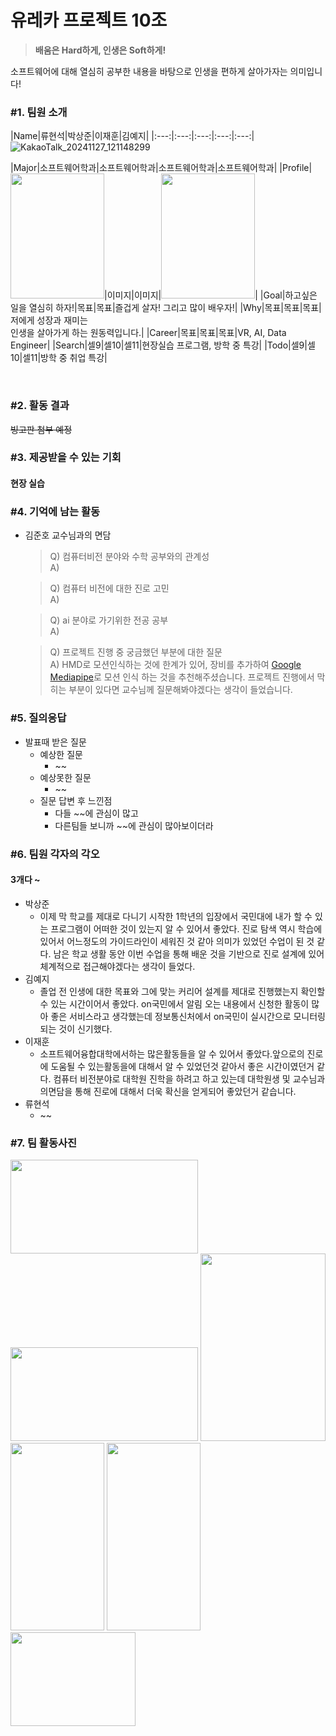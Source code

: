 # 유레카 프로젝트 10조

> **배움은 Hard하게, 인생은 Soft하게!**

소프트웨어에 대해 열심히 공부한 내용을 바탕으로 인생을 편하게 살아가자는 의미입니다!

### #1. 팀원 소개

|Name|류현석|박상준|이재훈|김예지|
|:---:|:---:|:---:|:---:|:---:|![KakaoTalk_20241127_121148299](https://github.com/user-attachments/assets/5820bc7a-2e37-4e32-8be8-25f84de1e3a9)

|Major|소프트웨어학과|소프트웨어학과|소프트웨어학과|소프트웨어학과|
|Profile|<img width="150px" height="200px" src="https://github.com/user-attachments/assets/5820bc7a-2e37-4e32-8be8-25f84de1e3a9">|이미지|이미지|<img width="150px" height="200px" src="https://github.com/user-attachments/assets/73ce1083-9743-43b5-b3b9-113f95fb5ba7">|
|Goal|하고싶은 일을 열심히 하자!|목표|목표|즐겁게 살자! 그리고 많이 배우자!|
|Why|목표|목표|목표|저에게 성장과 재미는<br>인생을 살아가게 하는 원동력입니다.|
|Career|목표|목표|목표|VR, AI, Data Engineer|
|Search|셀9|셀10|셀11|현장실습 프로그램, 방학 중 특강|
|Todo|셀9|셀10|셀11|방학 중 취업 특강|

<br>

### #2. 활동 결과

~~빙고판 첨부 예정~~

### #3. 제공받을 수 있는 기회
#### 현장 실습

### #4. 기억에 남는 활동
- 김준호 교수님과의 면담
    > Q) 컴퓨터비전 분야와 수학 공부와의 관계성<br>
    > A)

    > Q) 컴퓨터 비전에 대한 진로 고민<br>
    > A)

    > Q) ai 분야로 가기위한 전공 공부<br>
    > A)

    > Q) 프로젝트 진행 중 궁금했던 부분에 대한 질문<br>
    > A) HMD로 모션인식하는 것에 한계가 있어, 장비를 추가하여 [Google Mediapipe](https://ai.google.dev/edge/mediapipe/solutions/guide?hl=ko)로 모션 인식 하는 것을 추천해주셨습니다. 프로젝트 진행에서 막히는 부분이 있다면 교수님께 질문해봐야겠다는 생각이 들었습니다.

### #5. 질의응답
- 발표때 받은 질문
    - 예상한 질문
        - ~~
    - 예상못한 질문
        - ~~
    - 질문 답변 후 느낀점
        - 다들 ~~에 관심이 많고
        - 다른팀들 보니까 ~~에 관심이 많아보이더라

### #6. 팀원 각자의 각오
#### 3개다 ~
- 박상준
  - 이제 막 학교를 제대로 다니기 시작한 1학년의 입장에서 국민대에 내가 할 수 있는 프로그램이 어떠한 것이 있는지 알 수 있어서 좋았다. 진로 탐색 역시 학습에 있어서 어느정도의 가이드라인이 세워진 것 같아 의미가 있었던 수업이 된 것 같다. 남은 학교 생활 동안 이번 수업을 통해 배운 것을 기반으로 진로 설계에 있어 체계적으로 접근해야겠다는 생각이 들었다.
- 김예지
  - 졸업 전 인생에 대한 목표와 그에 맞는 커리어 설계를 제대로 진행했는지 확인할 수 있는 시간이어서 좋았다. on국민에서 알림 오는 내용에서 신청한 활동이 많아 좋은 서비스라고 생각했는데 정보통신처에서 on국민이 실시간으로 모니터링 되는 것이 신기했다.
- 이재훈
  - 소프트웨어융합대학에서하는 많은활동들을 알 수 있어서 좋았다.앞으로의 진로에 도움될 수 있는활동을에 대해서 알 수 있었던것 같아서 좋은 시간이였던거 같다. 컴퓨터 비전분야로 대학원 진학을 하려고 하고 있는데 대학원생 및 교수님과의면담을 통해 진로에 대해서 더욱 확신을 얻게되어 좋았던거 같습니다.
- 류현석
  - ~~

### #7. 팀 활동사진

<img width="300px" height="150px" src="https://github.com/user-attachments/assets/ee6fe8d2-94ad-40ff-8270-fad2b09f873c">
<img width="300px" height="150px" src="https://github.com/user-attachments/assets/75ed08b4-ac6a-4ed2-8a40-60eb76ba8b1b">
<img width="200px" height="300px" src="https://github.com/user-attachments/assets/4a0b4ffc-545b-402b-83e8-16cf250904ba">
<img width="150px" height="300px" src="https://github.com/user-attachments/assets/0ced5a79-c30a-4b43-9022-4ac873de1f50">
<img width="150px" height="300px" src="https://github.com/user-attachments/assets/e04b32f6-07e4-4fb0-8629-29649d0e4090">
<img width="200px" height="150px" src="https://github.com/user-attachments/assets/69a9f31a-d5e2-40ef-bf3f-2f9b03c581f7">
